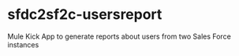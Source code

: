 sfdc2sf2c-usersreport
=====================

Mule Kick App to generate reports about users from two Sales Force instances
